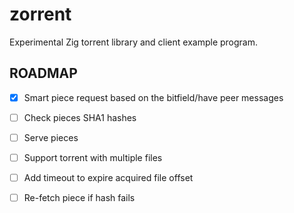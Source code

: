 # zorrent
Experimental Zig torrent library and client example program.

## ROADMAP

- [x] Smart piece request based on the bitfield/have peer messages
- [ ] Check pieces SHA1 hashes
- [ ] Serve pieces
- [ ] Support torrent with multiple files
- [ ] Add timeout to expire acquired file offset
- [ ] Re-fetch piece if hash fails

